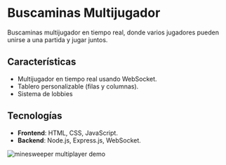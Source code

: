 
# Buscaminas Multijugador

Buscaminas multijugador en tiempo real, donde varios jugadores pueden unirse a una partida y jugar juntos.

## Características

- Multijugador en tiempo real usando WebSocket.
- Tablero personalizable (filas y columnas).
- Sistema de lobbies

## Tecnologías

- **Frontend**: HTML, CSS, JavaScript.
- **Backend**: Node.js, Express.js, WebSocket.

![minesweeper multiplayer demo](https://i.imgur.com/5WL6WDp.png)

